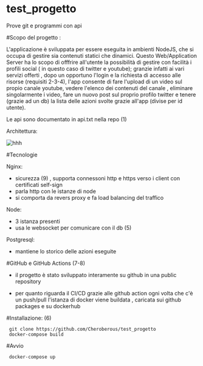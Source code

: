 # test_progetto
Prove git e programmi con api

#Scopo del progetto :

L'applicazione è sviluppata per essere eseguita in ambienti NodeJS, che si occupa di gestire sia contenuti statici che dinamici.
Questo Web/Application Server ha lo scopo di offfrire all'utente la possibilità di gestire con facilità i profili social
( in questo caso di twitter e youtube); granzie infatti ai vari servizi offerti , dopo un opportuno l'login e la richiesta
di accesso alle risorse (requisiti 2-3-4), l'app consente di fare l'upload di un video sul propio canale youtube, vedere l'elenco dei contenuti del canale ,
eliminare singolarmente i video, fare un nuovo post sul proprio profilo twitter e tenere (grazie ad un db) la lista delle azioni 
svolte grazie all'app (divise per id utente).

Le api sono documentato in api.txt nella repo  (1)


Architettura:



![hhh](https://user-images.githubusercontent.com/102479391/179608526-cbbd380b-0304-48fd-8284-6c6f57e35e77.jpg)




#Tecnologie

Nginx:
  - sicurezza (9) , supporta connessoni http e https verso i client con certificati self-sign
  - parla http con le istanze di node
  - si comporta da revers proxy e fa load balancing del traffico
  
Node:
  - 3 istanza presenti
  - usa le websocket per comunicare con il db  (5)
    
Postgresql:
  - mantiene lo storico delle azioni eseguite
     
     
#GitHub e GitHub Actions (7-8)
  - il progetto è stato sviluppato interamente su github in una public repository
     
  - per quanto riguarda il CI/CD grazie alle github action ogni volta che c'è un push/pull
    l'istanza di docker viene buildata , caricata sui github packages e su dockerhub
       
       
       
  #Installazione:     (6)
  
     git clone https://github.com/Cheroberous/test_progetto
     docker-compose build
     
  #Avvio
  
     docker-compose up
  
     
     
     
     
     
     
     
     
     
     
     
